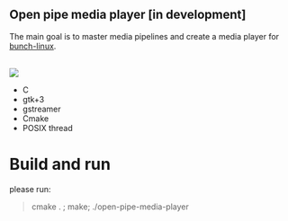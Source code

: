 ## Open pipe media player [in development]

The main goal is to master media pipelines and create a media player for [bunch-linux](https://waelkarman.github.io/bunch-linux-manifests/). <br><br>

<img src="doc/screen.gif">

- C
- gtk+3
- gstreamer
- Cmake
- POSIX thread

# Build and run
please run: 
> cmake . ; make; ./open-pipe-media-player
